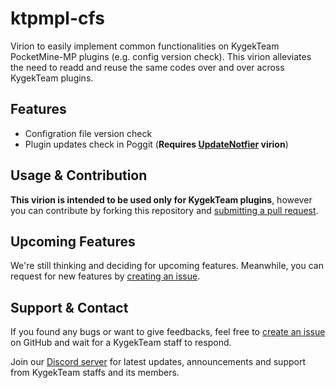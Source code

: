 # ktpmpl-cfs

Virion to easily implement common functionalities on KygekTeam PocketMine-MP plugins (e.g. config version check). This virion alleviates the need to readd and reuse the same codes over and over across KygekTeam plugins.

## Features

- Configration file version check
- Plugin updates check in Poggit (**Requires [UpdateNotfier](https://github.com/Ifera/UpdateNotifier) virion**)

## Usage & Contribution

**This virion is intended to be used only for KygekTeam plugins**, however you can contribute by forking this repository and [submitting a pull request](https://github.com/KygekTeam/ktpmpl-cfs/pulls).

## Upcoming Features

We're still thinking and deciding for upcoming features. Meanwhile, you can request for new features by [creating an issue](https://github.com/KygekTeam/ktpmpl-cfs/issues).

## Support & Contact

If you found any bugs or want to give feedbacks, feel free to [create an issue](https://github.com/KygekTeam/ktpmpl-cfs/issues) on GitHub and wait for a KygekTeam staff to respond. 

Join our [Discord server](https://discord.gg/CXtqUZv) for latest updates, announcements and support from KygekTeam staffs and its members.
